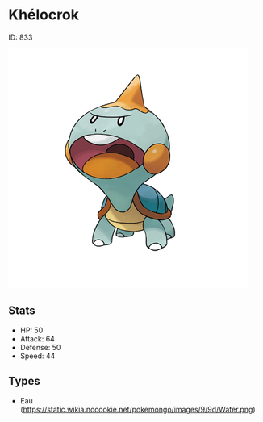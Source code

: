 # Khélocrok


ID: 833

![](https://raw.githubusercontent.com/PokeAPI/sprites/master/sprites/pokemon/other/official-artwork/833.png "Khélocrok")

## Stats


 - HP: 50
 - Attack: 64
 - Defense: 50
 - Speed: 44

## Types


 - Eau (https://static.wikia.nocookie.net/pokemongo/images/9/9d/Water.png)
